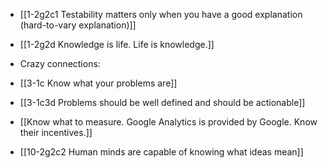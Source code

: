 - [[1-2g2c1 Testability matters only when you have a good explanation (hard-to-vary explanation)]]
- [[1-2g2d Knowledge is life. Life is knowledge.]]

- Crazy connections:
- [[3-1c Know what your problems are]]
- [[3-1c3d Problems should be well defined and should be actionable]]
- [[Know what to measure. Google Analytics is provided by Google. Know their incentives.]]
- [[10-2g2c2 Human minds are capable of knowing what ideas mean]]
